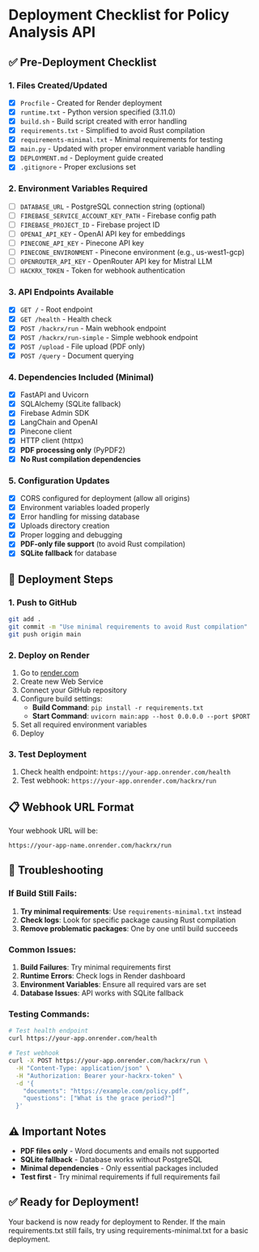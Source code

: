 # Deployment Checklist for Policy Analysis API

## ✅ Pre-Deployment Checklist

### 1. Files Created/Updated
- [x] `Procfile` - Created for Render deployment
- [x] `runtime.txt` - Python version specified (3.11.0)
- [x] `build.sh` - Build script created with error handling
- [x] `requirements.txt` - Simplified to avoid Rust compilation
- [x] `requirements-minimal.txt` - Minimal requirements for testing
- [x] `main.py` - Updated with proper environment variable handling
- [x] `DEPLOYMENT.md` - Deployment guide created
- [x] `.gitignore` - Proper exclusions set

### 2. Environment Variables Required
- [ ] `DATABASE_URL` - PostgreSQL connection string (optional)
- [ ] `FIREBASE_SERVICE_ACCOUNT_KEY_PATH` - Firebase config path
- [ ] `FIREBASE_PROJECT_ID` - Firebase project ID
- [ ] `OPENAI_API_KEY` - OpenAI API key for embeddings
- [ ] `PINECONE_API_KEY` - Pinecone API key
- [ ] `PINECONE_ENVIRONMENT` - Pinecone environment (e.g., us-west1-gcp)
- [ ] `OPENROUTER_API_KEY` - OpenRouter API key for Mistral LLM
- [ ] `HACKRX_TOKEN` - Token for webhook authentication

### 3. API Endpoints Available
- [x] `GET /` - Root endpoint
- [x] `GET /health` - Health check
- [x] `POST /hackrx/run` - Main webhook endpoint
- [x] `POST /hackrx/run-simple` - Simple webhook endpoint
- [x] `POST /upload` - File upload (PDF only)
- [x] `POST /query` - Document querying

### 4. Dependencies Included (Minimal)
- [x] FastAPI and Uvicorn
- [x] SQLAlchemy (SQLite fallback)
- [x] Firebase Admin SDK
- [x] LangChain and OpenAI
- [x] Pinecone client
- [x] HTTP client (httpx)
- [x] **PDF processing only** (PyPDF2)
- [x] **No Rust compilation dependencies**

### 5. Configuration Updates
- [x] CORS configured for deployment (allow all origins)
- [x] Environment variables loaded properly
- [x] Error handling for missing database
- [x] Uploads directory creation
- [x] Proper logging and debugging
- [x] **PDF-only file support** (to avoid Rust compilation)
- [x] **SQLite fallback** for database

## 🚀 Deployment Steps

### 1. Push to GitHub
```bash
git add .
git commit -m "Use minimal requirements to avoid Rust compilation"
git push origin main
```

### 2. Deploy on Render
1. Go to [render.com](https://render.com)
2. Create new Web Service
3. Connect your GitHub repository
4. Configure build settings:
   - **Build Command**: `pip install -r requirements.txt`
   - **Start Command**: `uvicorn main:app --host 0.0.0.0 --port $PORT`
5. Set all required environment variables
6. Deploy

### 3. Test Deployment
1. Check health endpoint: `https://your-app.onrender.com/health`
2. Test webhook: `https://your-app.onrender.com/hackrx/run`

## 📋 Webhook URL Format

Your webhook URL will be:
```
https://your-app-name.onrender.com/hackrx/run
```

## 🔧 Troubleshooting

### If Build Still Fails:
1. **Try minimal requirements**: Use `requirements-minimal.txt` instead
2. **Check logs**: Look for specific package causing Rust compilation
3. **Remove problematic packages**: One by one until build succeeds

### Common Issues:
1. **Build Failures**: Try minimal requirements first
2. **Runtime Errors**: Check logs in Render dashboard
3. **Environment Variables**: Ensure all required vars are set
4. **Database Issues**: API works with SQLite fallback

### Testing Commands:
```bash
# Test health endpoint
curl https://your-app.onrender.com/health

# Test webhook
curl -X POST https://your-app.onrender.com/hackrx/run \
  -H "Content-Type: application/json" \
  -H "Authorization: Bearer your-hackrx-token" \
  -d '{
    "documents": "https://example.com/policy.pdf",
    "questions": ["What is the grace period?"]
  }'
```

## ⚠️ Important Notes

- **PDF files only** - Word documents and emails not supported
- **SQLite fallback** - Database works without PostgreSQL
- **Minimal dependencies** - Only essential packages included
- **Test first** - Try minimal requirements if full requirements fail

## ✅ Ready for Deployment!

Your backend is now ready for deployment to Render. If the main requirements.txt still fails, try using requirements-minimal.txt for a basic deployment. 